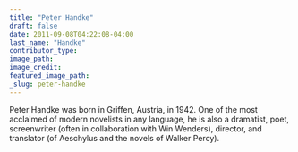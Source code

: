 ```yaml
---
title: "Peter Handke"
draft: false
date: 2011-09-08T04:22:08-04:00
last_name: "Handke"
contributor_type:
image_path:
image_credit:
featured_image_path:
_slug: peter-handke
---
```


Peter Handke was born in Griffen, Austria, in 1942. One of the most acclaimed of modern novelists in any language, he is also a dramatist, poet, screenwriter (often in collaboration with Win Wenders), director, and translator (of Aeschylus and the novels of Walker Percy).

